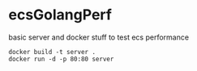 # ecsGolangPerf
basic server and docker stuff to test ecs performance

```
docker build -t server .
docker run -d -p 80:80 server
```
